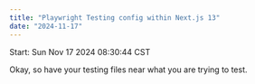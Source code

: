 ```yaml
---
title: "Playwright Testing config within Next.js 13"
date: "2024-11-17"
---
```


Start: Sun Nov 17 2024 08:30:44 CST

Okay, so have your testing files near what you are trying to test.
